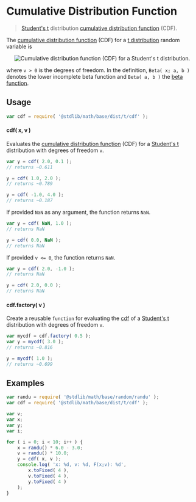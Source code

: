 Cumulative Distribution Function
===

> [Student's t][t] distribution [cumulative distribution function][cdf] (CDF).

<!-- <intro> -->

The [cumulative distribution function][cdf] (CDF) for a [t distribution][t] random variable is

<!-- <equation class="equation" label="eq:cdf" align="center" raw="F(x;\nu) = 1 - \frac{1}{2} \frac{\operatorname{Beta}(\tfrac{\nu}{\nu + x^2};\,\tfrac{\nu}{2},\tfrac{1}{2})}{\operatorname{Beta}(\tfrac{\nu}{2}, \tfrac{1}{2})}" alt="Cumulative distribution function (CDF) for a Student's t distribution."> -->

<div class="equation" align="center" data-raw-text="F(x;\nu) = 1 - \frac{1}{2} \frac{\operatorname{Beta}(\tfrac{\nu}{\nu + x^2};\,\tfrac{\nu}{2},\tfrac{1}{2})}{\operatorname{Beta}(\tfrac{\nu}{2}, \tfrac{1}{2})}" data-equation="eq:cdf">
    <img src="" alt="Cumulative distribution function (CDF) for a Student's t distribution.">
    <br>
</div>

<!-- </equation> -->

where `v > 0` is the degrees of freedom. In the definition, `Beta( x; a, b )` denotes the lower incomplete beta function and `Beta( a, b )` the [beta function][beta].

<!-- </intro> -->

<!-- <usage> -->

## Usage
``` javascript
var cdf = require( '@stdlib/math/base/dist/t/cdf' );
```

#### cdf( x, v )    
Evaluates the [cumulative distribution function][cdf] (CDF) for a [Student's t][t] distribution with degrees of freedom `v`.

``` javascript
var y = cdf( 2.0, 0.1 );
// returns ~0.611

y = cdf( 1.0, 2.0 );
// returns ~0.789

y = cdf( -1.0, 4.0 );
// returns ~0.187
```

If provided `NaN` as any argument, the function returns `NaN`.

``` javascript
var y = cdf( NaN, 1.0 );
// returns NaN

y = cdf( 0.0, NaN );
// returns NaN
```

If provided `v <= 0`, the function returns `NaN`.

``` javascript
var y = cdf( 2.0, -1.0 );
// returns NaN

y = cdf( 2.0, 0.0 );
// returns NaN
```

#### cdf.factory( v )

Create a reusable `function` for evaluating the [cdf][cdf] of a [Student's t][t] distribution with degrees of freedom `v`.

``` javascript
var mycdf = cdf.factory( 0.5 );
var y = mycdf( 3.0 );
// returns ~0.816

y = mycdf( 1.0 );
// returns ~0.699
```

<!-- </usage> -->

<!-- <examples> -->

## Examples

``` javascript
var randu = require( '@stdlib/math/base/random/randu' );
var cdf = require( '@stdlib/math/base/dist/t/cdf' );

var v;
var x;
var y;
var i;

for ( i = 0; i < 10; i++ ) {
    x = randu() * 6.0 - 3.0;
    v = randu() * 10.0;
    y = cdf( x, v );
    console.log( 'x: %d, v: %d, F(x;v): %d',
        x.toFixed( 4 ),
        v.toFixed( 4 ),
        y.toFixed( 4 )
    );
}
```

<!-- </examples> -->


<!-- <links> -->

[beta]: https://en.wikipedia.org/wiki/Beta_function
[cdf]: https://en.wikipedia.org/wiki/Probability_density_function
[t]: https://en.wikipedia.org/wiki/Student%27s_t-distribution

<!-- </links> -->
